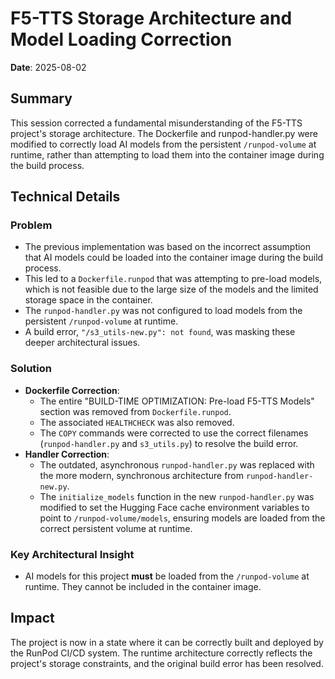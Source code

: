 # F5-TTS Storage Architecture and Model Loading Correction

**Date**: 2025-08-02

## Summary
This session corrected a fundamental misunderstanding of the F5-TTS project's storage architecture. The Dockerfile and runpod-handler.py were modified to correctly load AI models from the persistent `/runpod-volume` at runtime, rather than attempting to load them into the container image during the build process.

## Technical Details

### Problem
- The previous implementation was based on the incorrect assumption that AI models could be loaded into the container image during the build process.
- This led to a `Dockerfile.runpod` that was attempting to pre-load models, which is not feasible due to the large size of the models and the limited storage space in the container.
- The `runpod-handler.py` was not configured to load models from the persistent `/runpod-volume` at runtime.
- A build error, `"/s3_utils-new.py": not found`, was masking these deeper architectural issues.

### Solution
- **Dockerfile Correction**:
    - The entire "BUILD-TIME OPTIMIZATION: Pre-load F5-TTS Models" section was removed from `Dockerfile.runpod`.
    - The associated `HEALTHCHECK` was also removed.
    - The `COPY` commands were corrected to use the correct filenames (`runpod-handler.py` and `s3_utils.py`) to resolve the build error.
- **Handler Correction**:
    - The outdated, asynchronous `runpod-handler.py` was replaced with the more modern, synchronous architecture from `runpod-handler-new.py`.
    - The `initialize_models` function in the new `runpod-handler.py` was modified to set the Hugging Face cache environment variables to point to `/runpod-volume/models`, ensuring models are loaded from the correct persistent volume at runtime.

### Key Architectural Insight
- AI models for this project **must** be loaded from the `/runpod-volume` at runtime. They cannot be included in the container image.

## Impact
The project is now in a state where it can be correctly built and deployed by the RunPod CI/CD system. The runtime architecture correctly reflects the project's storage constraints, and the original build error has been resolved.
